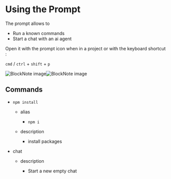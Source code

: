 # Using the Prompt

The prompt allows to

*   Run a known commands
*   Start a chat with an ai agent

Open it with the prompt icon when in a project or with the keyboard shortcut :

`cmd` / `ctrl` + `shift` + `p`

![BlockNote image](https://files.fullstacked.org/IMG_0530.png)![BlockNote image](https://files.fullstacked.org/Screenshot-2025-04-03-at-4.06.37-PM.png)

## Commands

*   `npm install`

    *   alias

        *   `npm i`

    *   description

        *   install packages

*   chat

    *   description

        *   Start a new empty chat
